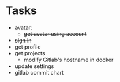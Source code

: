 # Tasks

* avatar:
  * ~~get avatar using account~~
* ~~sign in~~
* ~~get profile~~
* get projects
  * modify Gitlab's hostname in docker
* update settings
* gitlab commit chart